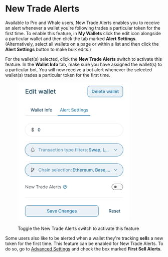 # New Trade Alerts

Available to Pro and Whale users, New Trade Alerts enables you to receive an alert whenever a wallet you're following trades a particular token for the first time. To enable this feature, in **My Wallets** click the edit icon alongside a particular wallet and then click the tab marked **Alert Settings**. (Alternatively, select all wallets on a page or within a list and then click the **Alert Settings** button to make bulk edits.)

For the wallet(s) selected, click the **New Trade Alerts** switch to activate this feature. In the **Wallet Info** tab, make sure you have assigned the wallet(s) to a particular bot. You will now receive a bot alert whenever the selected wallet(s) trades a particular token for the first time.



<figure><img src="../.gitbook/assets/Screenshot 2024-09-29 at 15.52.21.png" alt="" width="357"><figcaption><p>Toggle the New Trade Alerts switch to activate this feature</p></figcaption></figure>

Some users also like to be alerted when a wallet they're tracking **sell**s a new token for the first time. This feature can be enabled for New Trade Alerts. To do so, go to [Advanced Settings](https://app.cielo.finance/settings/advanced) and check the box marked **First Sell Alerts**.
